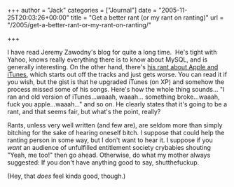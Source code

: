 +++
author = "Jack"
categories = ["Journal"]
date = "2005-11-25T20:03:26+00:00"
title = "Get a better rant (or my rant on ranting)"
url = "/2005/get-a-better-rant-or-my-rant-on-ranting/"

+++

I have read Jeremy Zawodny's blog for quite a long time.&nbsp; He's tight with Yahoo, knows really everything there is to know about MySQL, and is generally interesting. On the other hand, there's [his rant about Apple and iTunes][1], which starts out off the tracks and just gets worse. You can read it if you wish, but the gist is that he upgraded iTunes (on XP) and somehow the process missed some of his songs. Here's how the whole thing sounds&#8230; "I ran and old version of iTunes&#8230;waaah, waaah&#8230; something broke&#8230;waaah, fuck you apple&#8230;waaah&#8230;" and so on. He clearly states that it's going to be a rant, and that seems fair, but what's the point, really?

Rants, unless very well written (and few are), are seldom more than simply bitching for the sake of hearing oneself bitch. I suppose that could help the ranting person in some way, but I don't want to hear it. I suppose if you _want_ an audience of unfulfilled entitlement society crybabies shouting "Yeah, me too!" then go ahead. Otherwise, do what my mother always suggested: If you don't have anything good to say, shutthefuckup.

(Hey, that _does_ feel kinda good, though.)

 [1]: http://jeremy.zawodny.com/blog/archives/005732.html